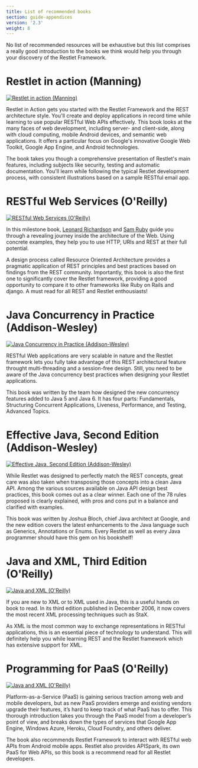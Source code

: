 ```yaml
---
title: List of recommended books
section: guide-appendices
version: '2.3'
weight: 8
---
```

No list of recommended resources will be exhaustive but this list comprises a really good introduction to the books we think would help you through your discovery of the Restlet Framework.

# Restlet in action (Manning)

[ ![Restlet in action (Manning)](../images/restlet-in-action-120.png)](https://www.amazon.com/gp/product/193518234X/ref=as_li_tf_tl?ie=UTF8&camp=1789&creative=9325&creativeASIN=193518234X&linkCode=as2&tag=restlet-20)

Restlet in Action gets you started with the Restlet Framework
and the REST architecture style. You'll create and deploy applications
in record time while learning to use popular RESTful Web APIs
effectively. This book looks at the many faces of web development,
including server- and client-side, along with cloud computing, mobile
Android devices, and semantic web applications. It offers a particular
focus on Google's innovative Google Web Toolkit, Google App Engine,
and Android technologies.

The book takes you though a comprehensive presentation of
Restlet's main features, including subjects like security, testing and
automatic documentation. You'll learn while following the typical
Restlet development process, with consistent illustrations based on a
sample RESTful email app.


# RESTful Web Services (O'Reilly)

[ ![RESTful Web Services (O'Reilly)](../images/restful-web-services.png)](https://www.amazon.com/gp/redirect.html?ie=UTF8&amp;location=http%3A%2F%2Fwww.amazon.com%2FRestful-Web-Services-Leonard-Richardson%2Fdp%2F0596529260%3Fie%3DUTF8%26s%3Dbooks%26qid%3D1173381194%26sr%3D8-1&amp;tag=restlet-20&amp;linkCode=ur2&amp;camp=1789&amp;creative=9325)

In this milestone book, <a href="http://www.crummy.com/">Leonard
Richardson</a> and <a href="http://www.intertwingly.net/blog/">Sam
Ruby</a> guide you through a revealing journey inside the architecture of
the Web. Using concrete examples, they help you to use HTTP, URIs and
REST at their full potential.


A design process called Resource Oriented Architecture provides
a pragmatic application of REST principles and best practices based on
findings from the REST community. Importantly, this book is also the
first one to significantly cover the Restlet framework, providing a
good opportunity to compare it to other frameworks like Ruby on Rails
and django. A must read for all REST and Restlet enthousiasts!

# Java Concurrency in Practice (Addison-Wesley)

[ ![Java Concurrency in Practice (Addison-Wesley)](../images/java-concurrency-in-practice.png)](https://www.amazon.com/gp/redirect.html?ie=UTF8&location=http%3A%2F%2Fwww.amazon.com%2Fgp%2Fproduct%2F0321349601&tag=restlet-20&linkCode=ur2&camp=1789&creative=9325)

RESTful Web applications are very scalable in nature and the
Restlet framework lets you fully take advantage of this REST
architectural feature throught multi-threading and a session-free
design. Still, you need to be aware of the Java concurrency best
practices when designing your Restlet applications.

This book was written by the team how designed the new
concurrency features added to Java 5 and Java 6. It has four parts:
Fundamentals, Structuring Concurrent Applications, Liveness,
Performance, and Testing, Advanced Topics.


# Effective Java, Second Edition (Addison-Wesley)

[ ![Effective Java, Second Edition (Addison-Wesley)](../images/effective-java.png)](https://www.amazon.com/gp/product/0201310058?ie=UTF8&tag=restlet-20&linkCode=as2&camp=1789&creative=9325&creativeASIN=0201310058)

While Restlet was designed to perfectly match the REST concepts,
great care was also taken when transposing those concepts into a clean
Java API. Among the various sources available on Java API design best
practices, this book comes out as a clear winner. Each one of the 78
rules proposed is clearly explained, with pros and cons put in a
balance and clarified with examples.

This book was written by Joshua Bloch, chief Java architect at
Google, and the new edition covers the latest enhancements to the Java
language such as Generics, Annotations or Enums. Every Restlet as well
as every Java programmer should have this gem on his bookshelf!


# Java and XML, Third Edition (O'Reilly)

[ ![Java and XML (O'Reilly)](../images/java-and-xml.png)](https://www.amazon.com/gp/redirect.html?ie=UTF8&location=http%3A%2F%2Fwww.amazon.com%2FJava-XML-Brett-McLaughlin%2Fdp%2F059610149X%3Fie%3DUTF8%26s%3Dbooks%26qid%3D1178275118%26sr%3D8-1&tag=restlet-20&linkCode=ur2&camp=1789&creative=9325)

If you are new to XML or to XML used in Java, this is a useful
hands on book to read. In its third edition published in December
2006, it now covers the most recent XML processing techniques such as
StaX.

As XML is the most common way to exchange representations in
RESTful applications, this is an essential piece of technology to
understand. This will definitely help you while learning REST and the
Restlet framework which has extensive support for XML.

# Programming for PaaS (O'Reilly)

[ ![Java and XML (O'Reilly)](../images/programming-for-paas.png)](https://www.amazon.com/Programming-PaaS-Lucas-Carlson/dp/1449334903)

Platform-as-a-Service (PaaS) is gaining serious traction among web and mobile developers, but as new PaaS providers emerge and existing vendors upgrade their features, it’s hard to keep track of what PaaS has to offer. This thorough introduction takes you through the PaaS model from a developer’s point of view, and breaks down the types of services that Google App Engine, Windows Azure, Heroku, Cloud Foundry, and others deliver.

The book also recommends Restlet Framework to interact with RESTful web APIs from Android mobile apps. Restlet also provides APISpark, its own PaaS for Web APIs, so this book is a recommend read for all Restlet developers.
